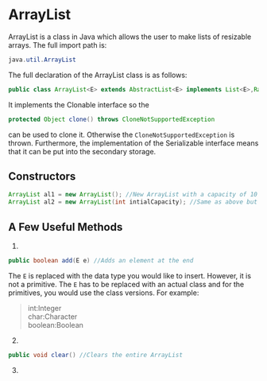 ArrayList
===
ArrayList is a class in Java which allows the user to make lists of resizable arrays. The full import path is:
```java
java.util.ArrayList
```
The full declaration of the ArrayList class is as follows:
```java
public class ArrayList<E> extends AbstractList<E> implements List<E>,RandomAccess,Clonable,Serializable
```
It implements the Clonable interface so the
```java
protected Object clone() throws CloneNotSupportedException
``` 
can be used to clone it. Otherwise the `CloneNotSupportedException` is thrown. Furthermore, the implementation of the Serializable interface means that it can be put into the secondary storage. 

Constructors
------------
```java
ArrayList al1 = new ArrayList(); //New ArrayList with a capacity of 10 at instantisation
ArrayList al2 = new ArrayList(int intialCapacity); //Same as above but the parameter of this constructor determines the capacity
```

A Few Useful Methods
--------------------
1.
```java
public boolean add(E e) //Adds an element at the end
```
The `E` is replaced with the data type you would like to insert. However, it is not a primitive. The `E` has to be replaced with an actual class and for the primitives, you would use the class versions. For example:  
> int:Integer  
> char:Character  
> boolean:Boolean 

2.
```java
public void clear() //Clears the entire ArrayList
```

3.
```

